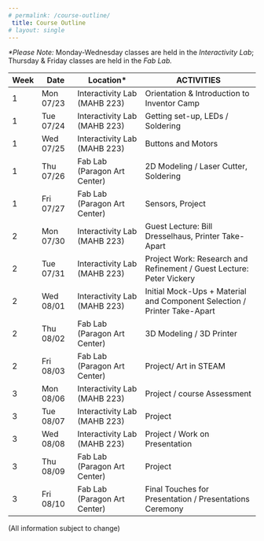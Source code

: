 ```yaml
---
# permalink: /course-outline/
 title: Course Outline
# layout: single
---
```



_*Please Note:_ Monday-Wednesday classes are held in the _Interactivity Lab_; Thursday & Friday classes are held in the _Fab Lab._


|Week|Date|Location*|	     ACTIVITIES       |
|----|---|------|-----------------------------|
1 | Mon  07/23  |	Interactivity Lab (MAHB 223) | Orientation & Introduction to Inventor Camp
1 | Tue  07/24  | Interactivity Lab (MAHB 223) | Getting set-up, LEDs / Soldering
1 | Wed  07/25	| Interactivity Lab (MAHB 223) | Buttons and Motors
1 | Thu 07/26   |	Fab Lab (Paragon Art Center) | 2D Modeling / Laser Cutter, Soldering
1 | Fri  07/27	| Fab Lab (Paragon Art Center) | Sensors, Project
2 | Mon  07/30	| Interactivity Lab (MAHB 223) | Guest Lecture: Bill Dresselhaus, Printer Take-Apart
2 | Tue  07/31	| Interactivity Lab (MAHB 223) | Project Work: Research and Refinement / Guest Lecture: Peter Vickery
2 | Wed  08/01	| Interactivity Lab (MAHB 223) | Initial Mock-Ups + Material and Component Selection / Printer Take-Apart
2 | Thu 08/02   | Fab Lab (Paragon Art Center) | 3D Modeling / 3D Printer 
2 | Fri  08/03	| Fab Lab (Paragon Art Center) | Project/ Art in STEAM
3 | Mon  08/06	| Interactivity Lab (MAHB 223) | Project / course Assessment
3 | Tue  08/07	| Interactivity Lab (MAHB 223) | Project
3 | Wed  08/08	| Interactivity Lab (MAHB 223) | Project / Work on Presentation 
3 | Thu 08/09   | Fab Lab (Paragon Art Center) | Project 
3 | Fri  08/10	| Fab Lab (Paragon Art Center) | Final Touches for Presentation / Presentations Ceremony

<p align="center">

(All information subject to change)

</p>